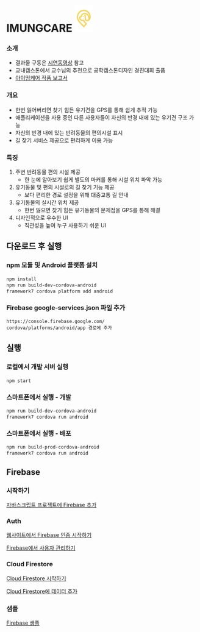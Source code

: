 # IMUNGCARE  <img src="etc/logo.png" height="70"> 

### 소개
- 결과물 구동은 [시연동영상](/etc/아이멍케어_시연동영상.mp4) 참고
- 교내캡스톤에서 교수님의 추천으로 공학캡스톤디자인 경진대회 출품
- [아이멍케어 작품 보고서](/etc/작품보고서_아이멍케어.hwp)
### 개요
- 한번 잃어버리면 찾기 힘든 유기견을 GPS를 통해 쉽게 추적 가능
- 애플리케이션을 사용 중인 다른 사용자들이 자신의 반경 내에 있는 유기견 구조 가능
- 자신의 반경 내에 있는 반려동물의 편의시설 표시
- 길 찾기 서비스 제공으로 편리하게 이용 가능

### 특징
1. 주변 반려동물 편의 시설 제공
    - 한 눈에 알아보기 쉽게 별도의 마커를 통해 시설 위치 파악 가능
2. 유기동물 및 편의 시설로의 길 찾기 기능 제공
    - 보다 편리한 경로 설정을 위해 대중교통 길 안내
3. 유기동물의 실시간 위치 제공
    - 한번 잃으면 찾기 힘든 유기동물의 문제점을 GPS를 통해 해결
4. 디자인적으로 우수한 UI
    - 직관성을 높여 누구 사용하기 쉬운 UI
    
## 다운로드 후 실행

### npm 모듈 및 Android 플랫폼 설치

```
npm install
npm run build-dev-cordova-android
framework7 cordova platform add android
```

### Firebase google-services.json 파일 추가

```
https://console.firebase.google.com/
cordova/platforms/android/app 경로에 추가
```

## 실행 

### 로컬에서 개발 서버 실행

```
npm start
```

### 스마트폰에서 실행 - 개발

```
npm run build-dev-cordova-android
framework7 cordova run android
```

### 스마트폰에서 실행 - 배포

```
npm run build-prod-cordova-android
framework7 cordova run android
```

## Firebase

### 시작하기

[자바스크립트 프로젝트에 Firebase 추가](https://firebase.google.com/docs/web/setup?hl=ko)

### Auth

[웹사이트에서 Firebase 인증 시작하기](https://firebase.google.com/docs/auth/web/start?hl=ko)

[Firebase에서 사용자 관리하기](https://firebase.google.com/docs/auth/web/manage-users)

### Cloud Firestore

[Cloud Firestore 시작하기](https://firebase.google.com/docs/firestore/quickstart?hl=ko)

[Cloud Firestore에 데이터 추가](https://firebase.google.com/docs/firestore/manage-data/add-data?hl=ko)

### 샘플

[Firebase 샘플](https://firebase.google.com/docs/samples/?authuser=0)
